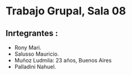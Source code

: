 # Trabajo Grupal, Sala 08
## Inrtegrantes :
- Rony Mari.
- Salusso Mauricio.
- Muñoz Ludmila: 23 años, Buenos Aires
- Palladini Nahuel.
